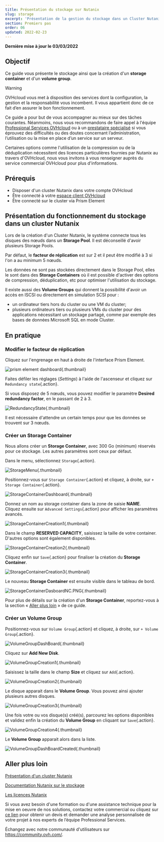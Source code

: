 ```yaml
---
title: Présentation du stockage sur Nutanix
slug: storage
excerpt: 'Présentation de la gestion du stockage dans un Cluster Nutanix'
section: Premiers pas
order: 06
updated: 2022-02-23
---
```


**Dernière mise à jour le 03/03/2022**

## Objectif

Ce guide vous présente le stockage ainsi que la création d'un **storage container** et d'un **volume group**.

> [!warning]
> OVHcloud vous met à disposition des services dont la configuration, la gestion et la responsabilité vous incombent. Il vous appartient donc de ce fait d’en assurer le bon fonctionnement.
>
> Ce guide a pour but de vous accompagner au mieux sur des tâches courantes. Néanmoins, nous vous recommandons de faire appel à l'équipe [Professional Services OVHcloud](https://www.ovhcloud.com/fr/professional-services/) ou à un [prestataire spécialisé](https://partner.ovhcloud.com/fr/directory/) si vous éprouvez des difficultés ou des doutes concernant l’administration, l’utilisation ou la mise en place d’un service sur un serveur.
>
> Certaines options comme l'utilisation de la compression ou de la déduplication nécessitent des licences particulières fournies par Nutanix au travers d'OVHcloud, nous vous invitons à vous renseigner auprès du service commercial OVHcloud pour plus d'informations.

## Prérequis

- Disposer d'un cluster Nutanix dans votre compte OVHcloud
- Être connecté à votre [espace client OVHcloud](https://www.ovh.com/auth/?action=gotomanager&from=https://www.ovh.com/fr/&ovhSubsidiary=fr)
- Être connecté sur le cluster via Prism Element

## Présentation du fonctionnement du stockage dans un cluster Nutanix

Lors de la création d'un Cluster Nutanix, le système connecte tous les disques des nœuds dans un **Storage Pool**. Il est déconseillé d'avoir plusieurs Storage Pools.

Par défaut, le **facteur de réplication** est sur 2 et il peut être modifié à 3 si l'on a au minimum 5 nœuds.

Les données ne sont pas stockées directement dans le Storage Pool, elles le sont dans des **Storage Containers** où il est possible d'activer des options de compression, déduplication, etc pour optimiser l'utilisation du stockage. 

Il existe aussi des **Volume Groups** qui donnent la possibilité d'avoir un accès en ISCSI ou directement en simulation SCSI pour :

* un ordinateur tiers hors du cluster ou une VM du cluster;
* plusieurs ordinateurs tiers ou plusieurs VMs du cluster pour des applications nécessitant un stockage partagé, comme par exemple des bases de données Microsoft SQL en mode Cluster.

## En pratique

### Modifier le **facteur de réplication** 

Cliquez sur l'engrenage en haut à droite de l'interface Prism Element.

![prism element dashboard](images/prism-element-dashboard.PNG){.thumbnail}

Faites défiler les réglages (*Settings*) à l'aide de l'ascenseur et cliquez sur `Redundancy state`{.action}.

Si vous disposez de 5 nœuds, vous pouvez modifier le paramètre **Desired redundancy factor**, en le passant de 2 à 3.

![RedundancyState](images/RedondancyState.PNG){.thumbnail}

Il est nécessaire d'attendre un certain temps pour que les données se trouvent sur 3 nœuds.

### Créer un **Storage Container**

Nous allons créer un **Storage Container**, avec 300 Go (minimum) réservés pour ce stockage. Les autres paramètres sont ceux par défaut.

Dans le menu, sélectionnez `Storage`{.action}.

![StorageMenu](images/StorageMenu.png){.thumbnail}

Positionnez-vous sur `Storage Container`{.action} et cliquez, à droite, sur  `+ Storage Container`{.action}.

![StorageContainerDashboard](images/StorageContainerDashboard.PNG){.thumbnail}

Donnez un nom au storage container dans la zone de saisie **NAME**.<br>
Cliquez ensuite sur `Advanced Settings`{.action} pour afficher les paramètres avancés.

![StorageContainerCreation1](images/StorageContainerCreation1.PNG){.thumbnail}

Dans le champ **RESERVED CAPACITY**, saisissez la taille de votre container. D'autres options sont également disponibles.

![StorageContainerCreation2](images/StorageContainerCreation2.PNG){.thumbnail}

Cliquez enfin sur `Save`{.action} pour finaliser la création du **Storage Container**.

![StorageContainerCreation3](images/StorageContainerCreation3.PNG){.thumbnail}

Le nouveau **Storage Container** est ensuite visible dans le tableau de bord.

![StorageContainerDasboardNC.PNG](images/StorageContainerDasboardNC.PNG){.thumbnail}

Pour plus de détails sur la création d'un **Storage Container**, reportez-vous à la section « [Aller plus loin](#gofurther) » de ce guide.

### Créer un **Volume Group**

Positionnez-vous sur `Volume Group`{.action} et cliquez, à droite, sur `+ Volume Group`{.action}.

![VolumeGroupDashBoard](images/VolumeGroupDashBoard.PNG){.thumbnail}

Cliquez sur **Add New Disk**.

![VolumeGroupCreation1](images/VolumeGroupCreation1.PNG){.thumbnail}

Saisissez la taille dans le champ **Size** et cliquez sur `Add`{.action}.

![VolumeGroupCreation2](images/VolumeGroupCreation2.PNG){.thumbnail}

Le disque apparait dans le **Volume Group**. Vous pouvez ainsi ajouter plusieurs autres disques.

![VolumeGroupCreation3](images/VolumeGroupCreation3.PNG){.thumbnail}

Une fois votre ou vos disque(s) créé(s), parcourez les options disponibles et validez enfin la création du **Volume Group** en cliquant sur `Save`{.action}.

![VolumeGroupCreation4](images/VolumeGroupCreation4.PNG){.thumbnail}

Le **Volume Group** apparait alors dans la liste.

![VolumeGroupDashBoardCreated](images/VolumeGroupDashBoardCreated.PNG){.thumbnail}

## Aller plus loin <a name="gofurther"></a>

[Présentation d'un cluster Nutanix](https://docs.ovh.com/fr/nutanix/nutanix-hci/)

[Documentation Nutanix sur le stockage](https://portal.nutanix.com/page/documents/details?targetId=Web-Console-Guide-Prism-v5_20:wc-storage-management-wc-c.html)

[Les licences Nutanix](https://www.nutanix.com/products/software-options)

Si vous avez besoin d'une formation ou d'une assistance technique pour la mise en oeuvre de nos solutions, contactez votre commercial ou cliquez sur [ce lien](https://www.ovhcloud.com/fr/professional-services/) pour obtenir un devis et demander une analyse personnalisée de votre projet à nos experts de l’équipe Professional Services.

Échangez avec notre communauté d'utilisateurs sur <https://community.ovh.com/>.
